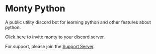 # Monty Python

A public utility discord bot for learning python and other features about python.

Click [here](https://discord.com/oauth2/authorize?client_id=872576125384147005&scope=bot+applications.commands&permissions=412317248704) to invite monty to your discord server.

For support, please join the [Support Server](https://discord.gg/mPscM4FjWB).
